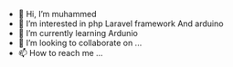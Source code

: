 - 👋 Hi, I’m muhammed 
- 👀 I’m interested in php Laravel framework And arduino 
- 🌱 I’m currently learning Ardunio
- 💞️ I’m looking to collaborate on ...
- 📫 How to reach me ...

<!---
muhammed/muhammed is a ✨ special ✨ repository because its `README.md` (this file) appears on your GitHub profile.
You can click the Preview link to take a look at your changes.
--->
